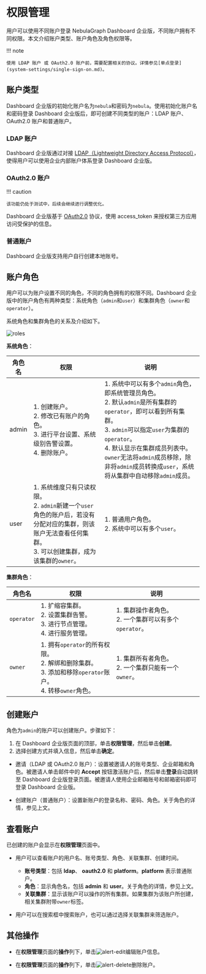 # 权限管理

用户可以使用不同账户登录 NebulaGraph Dashboard 企业版，不同账户拥有不同权限。本文介绍账户类型、账户角色及角色权限等。

!!! note

    使用 LDAP 账户 或 OAuth2.0 账户前，需要配置相关的协议。详情参见[单点登录](system-settings/single-sign-on.md)。

## 账户类型

Dashboard 企业版的初始化账户名为`nebula`和密码为`nebula`。使用初始化账户名和密码登录 Dashboard 企业版后，即可创建不同类型的账户：LDAP 账户、OAuth2.0 账户和普通账户。

### LDAP 账户

Dashboard 企业版通过对接 [LDAP（Lightweight Directory Access Protocol）](https://ldap.com/)，使得用户可以使用企业内部账户体系登录 Dashboard 企业版。

### OAuth2.0 账户

!!! caution

    该功能仍处于测试中，后续会继续进行调整优化。

Dashboard 企业版基于 [OAuth2.0](https://oauth.net/2/) 协议，使用 access_token 来授权第三方应用访问受保护的信息。

### 普通账户

Dashboard 企业版支持用户自行创建本地账号。

## 账户角色

用户可以为账户设置不同的角色，不同的角色拥有的权限不同。Dashboard 企业版中的账户角色有两种类型：系统角色（`admin`和`user`）和集群角色（`owner`和`operator`）。

系统角色和集群角色的关系及介绍如下。

![roles](https://docs-cdn.nebula-graph.com.cn/figures/ds_roles_cn.png)

**系统角色**：

| 角色名 | 权限                                                         | 说明                                                         |
| ------ | ------------------------------------------------------------ | ------------------------------------------------------------ |
| admin  | 1. 创建账户。<br>2. 修改已有账户的角色。<br>3. 进行平台设置、系统级别告警设置。<br>4. 删除账户。 | 1. 系统中可以有多个`admin`角色，即系统管理员角色。<br/> 2. 默认`admin`是所有集群的`operator`，即可以看到所有集群。<br/>3. `admin`可以指定`user`为集群的`operator`。<br/>4. 默认显示在集群成员列表中。`owner`无法将`admin`成员移除，除非将`admin`成员转换成`user`，系统将从集群中自动移除`admin`成员。|
| user   | 1. 系统维度只有只读权限。 <br/>2. `admin`新建一个`user`角色的账户后，若没有分配对应的集群，则该账户无法查看任何集群。  <br/>3. 可以创建集群，成为该集群的`owner`。 | 1. 普通用户角色。 <br/>2. 系统中可以有多个`user`。           |


**集群角色**：

| 角色名     | 权限                                                         | 说明                                                       |
| ---------- | ------------------------------------------------------------ | ---------------------------------------------------------- |
| `operator` | 1. 扩缩容集群。 <br/>2. 设置集群告警。 <br/>3. 进行节点管理。<br/>4. 进行服务管理。 | 1. 集群操作者角色。<br/> 2. 一个集群可以有多个`operator`。 |
| `owner`    | 1. 拥有`operator`的所有权限。<br/>2. 解绑和删除集群。<br/>3. 添加和移除`operator`账户。 <br/>4. 转移`owner`角色。 | 1. 集群所有者角色。 <br/>2. 一个集群只能有一个`owner`。    |

## 创建账户

角色为`admin`的账户可以创建账户。步骤如下：

1. 在 Dashboard 企业版页面的顶部，单击**权限管理**，然后单击**创建**。
2. 选择创建方式并填入信息，然后单击**确定**。
   
  - 邀请（LDAP 或 OAuth2.0 账户）：设置被邀请人的账号类型、企业邮箱和角色。被邀请人单击邮件中的 **Accept** 按钮激活账户后，然后单击**登录**自动跳转至 Dashboard 企业版登录页面。被邀请人使用企业邮箱账号和邮箱密码即可登录 Dashboard 企业版。
  
  - 创建账户（普通账户）：设置新账户的登录名称、密码、角色。关于角色的详情，参见上文。

## 查看账户

已创建的账户会显示在**权限管理**页面中。

- 用户可以查看账户的用户名、账号类型、角色、关联集群、创建时间。

  - **账号类型**：包括 **ldap**、 **oauth2.0** 和 **platform**。**platform** 表示普通账户。
  - **角色**：显示角色名，包括 **admin** 和 **user**。关于角色的详情，参见上文。
  - **关联集群**：显示该账户可以操作的所有集群。如果集群为该账户所创建，相关集群附带`owner`标签。

- 用户可以在搜索框中搜索账户，也可以通过选择关联集群来筛选账户。

## 其他操作

- 在**权限管理**页面的**操作**列下，单击![alert-edit](https://docs-cdn.nebula-graph.com.cn/figures/alert_edit.png)编辑账户信息。

- 在**权限管理**页面的**操作**列下，单击![alert-delete](https://docs-cdn.nebula-graph.com.cn/figures/alert_delete.png)删除账户。

